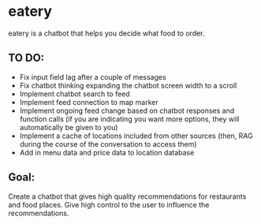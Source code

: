# eatery

eatery is a chatbot that helps you decide what food to order.


## TO DO:

- Fix input field lag after a couple of messages
- Fix chatbot thinking expanding the chatbot screen width to a scroll
- Implement chatbot search to feed
- Implement feed connection to map marker
- Implement ongoing feed change based on chatbot responses and function calls (if you are indicating you want more options, they will automatically be given to you)
- Implement a cache of locations included from other sources (then, RAG during the course of the conversation to access them)
- Add in menu data and price data to location database


## Goal:
Create a chatbot that gives high quality recommendations for restaurants and food places. Give high control to the user to influence the recommendations.
